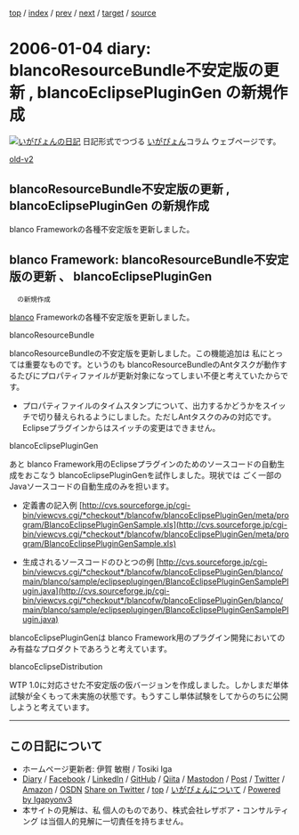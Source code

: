 [top](../index.html) 
 / [index](index.html) 
 / [prev](ig060101.html) 
 / [next](ig060106.html) 
 / [target](https://www.igapyon.jp/igapyon/diary/2006/ig060104.html) 
 / [source](https://github.com/igapyon/diary/blob/master/2006/ig060104.src.md) 

2006-01-04 diary: blancoResourceBundle不安定版の更新 , blancoEclipsePluginGen の新規作成
=====================================================================================================
[![いがぴょんの日記](https://www.igapyon.jp/igapyon/diary/images/iga200306s.jpg "いがぴょん")](https://www.igapyon.jp/igapyon/diary/memo/memoigapyon.html) 日記形式でつづる [いがぴょん](https://www.igapyon.jp/igapyon/diary/memo/memoigapyon.html)コラム ウェブページです。

[old-v2](ig060104-orig.html)

## blancoResourceBundle不安定版の更新 , blancoEclipsePluginGen の新規作成

blanco Frameworkの各種不安定版を更新しました。


## blanco Framework: blancoResourceBundle不安定版の更新 、 blancoEclipsePluginGen
      の新規作成

[blanco](https://www.igapyon.jp/blanco/blanco.ja.html) Frameworkの各種不安定版を更新しました。

blancoResourceBundle

blancoResourceBundleの不安定版を更新しました。この機能追加は 私にとっては重要なものです。というのも blancoResourceBundleのAntタスクが動作するたびにプロパティファイルが更新対象になってしまい不便と考えていたからです。

* プロパティファイルのタイムスタンプについて、出力するかどうかをスイッチで切り替えられるようにしました。ただしAntタスクのみの対応です。Eclipseプラグインからはスイッチの変更はできません。

blancoEclipsePluginGen

あと blanco Framework用のEclipseプラグインのためのソースコードの自動生成をおこなう blancoEclipsePluginGenを試作しました。現状では ごく一部のJavaソースコードの自動生成のみを担います。

* 定義書の記入例
  [http://cvs.sourceforge.jp/cgi-bin/viewcvs.cgi/*checkout*/blancofw/blancoEclipsePluginGen/meta/program/BlancoEclipsePluginGenSample.xls](http://cvs.sourceforge.jp/cgi-bin/viewcvs.cgi/*checkout*/blancofw/blancoEclipsePluginGen/meta/program/BlancoEclipsePluginGenSample.xls)
  
* 生成されるソースコードのひとつの例
  [http://cvs.sourceforge.jp/cgi-bin/viewcvs.cgi/*checkout*/blancofw/blancoEclipsePluginGen/blanco/main/blanco/sample/eclipseplugingen/BlancoEclipsePluginGenSamplePlugin.java](http://cvs.sourceforge.jp/cgi-bin/viewcvs.cgi/*checkout*/blancofw/blancoEclipsePluginGen/blanco/main/blanco/sample/eclipseplugingen/BlancoEclipsePluginGenSamplePlugin.java)

blancoEclipsePluginGenは blanco Framework用のプラグイン開発においてのみ有益なプロダクトであろうと考えています。

blancoEclipseDistribution

WTP 1.0に対応させた不安定版の仮バージョンを作成しました。しかしまだ単体試験が全くもって未実施の状態です。もうすこし単体試験をしてからのちに公開しようと考えています。


----------------------------------------------------------------------------------------------------

## この日記について

* ホームページ更新者: 伊賀 敏樹 / Tosiki Iga
* [Diary](https://www.igapyon.jp/igapyon/diary/) / [Facebook](https://www.facebook.com/igapyon) / [LinkedIn](https://www.linkedin.com/in/toshikiiga) / [GitHub](https://github.com/igapyon) / [Qiita](https://qiita.com/igapyon) / [Mastodon](https://social.vivaldi.net/@igapyon) / [Post](https://post.news/igapyon) / [Twitter](https://twitter.com/ToshikiIga) / [Amazon](https://www.amazon.co.jp/%E4%BC%8A%E8%B3%80-%E6%95%8F%E6%A8%B9/e/B004LTQWCQ) / [OSDN](https://ja.osdn.net/users/iga/)
[Share on Twitter](https://twitter.com/intent/tweet?hashtags=igapyon%2Cdiary%2C%E3%81%84%E3%81%8C%E3%81%B4%E3%82%87%E3%82%93&text=blancoResourceBundle%E4%B8%8D%E5%AE%89%E5%AE%9A%E7%89%88%E3%81%AE%E6%9B%B4%E6%96%B0+%2C+blancoEclipsePluginGen+%E3%81%AE%E6%96%B0%E8%A6%8F%E4%BD%9C%E6%88%90&url=https%3A%2F%2Fwww.igapyon.jp%2Figapyon%2Fdiary%2F2006%2Fig060104.html) / [top](../index.html) / [いがぴょんについて](https://www.igapyon.jp/igapyon/diary/memo/memoigapyon.html) / [Powered by Igapyonv3](https://github.com/igapyon/igapyonv3)
* 本サイトの見解は、私 個人のものであり、株式会社レザボア・コンサルティング は当個人的見解に一切責任を持ちません。 

